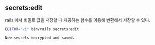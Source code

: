 ## secrets:edit

rails 에서 비밀로 값을 저장할 때
제공하는 함수를 이용해 변환해서 저장할 수 있다.

```bash
EDITOR="vi" bin/rails secrets:edit

New secrets encrypted and saved.
```






